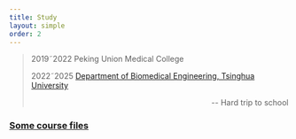 ```yaml
---
title: Study
layout: simple
order: 2
---
```

>2019&tilde;2022 Peking Union Medical College
>
>2022&tilde;2025 [Department of Biomedical Engineering, Tsinghua University](https://bme.med.tsinghua.edu.cn/)
>
><p align="right">-- Hard trip to school </p>


### [Some course files](/study/Imperial_mathematics/Imperial_mathematics)


  



